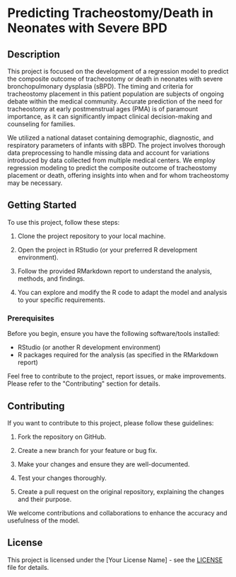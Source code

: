 # Predicting Tracheostomy/Death in Neonates with Severe BPD

## Description

This project is focused on the development of a regression model to predict the composite outcome of tracheostomy or death in neonates with severe bronchopulmonary dysplasia (sBPD). The timing and criteria for tracheostomy placement in this patient population are subjects of ongoing debate within the medical community. Accurate prediction of the need for tracheostomy at early postmenstrual ages (PMA) is of paramount importance, as it can significantly impact clinical decision-making and counseling for families.

We utilized a national dataset containing demographic, diagnostic, and respiratory parameters of infants with sBPD. The project involves thorough data preprocessing to handle missing data and account for variations introduced by data collected from multiple medical centers. We employ regression modeling to predict the composite outcome of tracheostomy placement or death, offering insights into when and for whom tracheostomy may be necessary.

## Getting Started

To use this project, follow these steps:

1. Clone the project repository to your local machine.

2. Open the project in RStudio (or your preferred R development environment).

3. Follow the provided RMarkdown report to understand the analysis, methods, and findings.

4. You can explore and modify the R code to adapt the model and analysis to your specific requirements.

### Prerequisites

Before you begin, ensure you have the following software/tools installed:

- RStudio (or another R development environment)
- R packages required for the analysis (as specified in the RMarkdown report)

Feel free to contribute to the project, report issues, or make improvements. Please refer to the "Contributing" section for details.

## Contributing

If you want to contribute to this project, please follow these guidelines:

1. Fork the repository on GitHub.

2. Create a new branch for your feature or bug fix.

3. Make your changes and ensure they are well-documented.

4. Test your changes thoroughly.

5. Create a pull request on the original repository, explaining the changes and their purpose.

We welcome contributions and collaborations to enhance the accuracy and usefulness of the model.

## License

This project is licensed under the [Your License Name] - see the [LICENSE](LICENSE) file for details.
